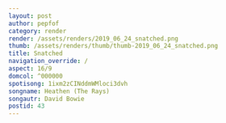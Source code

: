 ```yaml
---
layout: post
author: pepfof
category: render
render: /assets/renders/2019_06_24_snatched.png
thumb: /assets/renders/thumb/thumb-2019_06_24_snatched.png
title: Snatched
navigation_override: /
aspect: 16/9
domcol: ^000000
spotisong: 1ixm2zCINddmWMloci3dvh
songname: Heathen (The Rays)
songautr: David Bowie
postid: 43
---
```


<!--USER BEGIN 1-->

<!--USER END 1-->

<!--more-->
<!--USER BEGIN 2-->

<!--USER END 2-->

